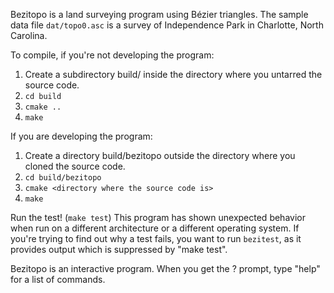 Bezitopo is a land surveying program using Bézier triangles. The sample data file `dat/topo0.asc` is a survey of Independence Park in Charlotte, North Carolina.

To compile, if you're not developing the program:

1. Create a subdirectory build/ inside the directory where you untarred the source code.
2. `cd build`
3. `cmake ..`
4. `make`

If you are developing the program:

1. Create a directory build/bezitopo outside the directory where you cloned the source code.
2. `cd build/bezitopo`
3. `cmake <directory where the source code is>`
4. `make`

Run the test! (`make test`) This program has shown unexpected behavior when run on a different architecture or a different operating system. If you're trying to find out why a test fails, you want to run `bezitest`, as it provides output which is suppressed by "make test".

Bezitopo is an interactive program. When you get the ? prompt, type "help" for a list of commands.
